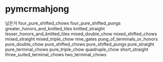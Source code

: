 # pymcrmahjong

남은거
four_pure_shifted_chows
four_pure_shifted_pungs
greater_honors_and_knitted_tiles
knitted_straight
lesser_honors_and_knitted_tiles
mixed_double_chow
mixed_shifted_chows
mixed_straight
mixed_triple_chow
nine_gates
pung_of_terminals_or_honors
pure_double_chow
pure_shifted_chows
pure_shifted_pungs
pure_straight
pure_terminal_chows
pure_triple_chow
quadruple_chow
short_straight
three_suited_terminal_chows
two_terminal_chows

